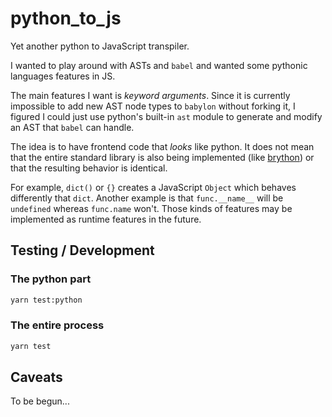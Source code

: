 # python_to_js

Yet another python to JavaScript transpiler.

I wanted to play around with ASTs and `babel` and wanted some pythonic languages features in JS.

The main features I want is _keyword arguments_.
Since it is currently impossible to add new AST node types to `babylon` without forking it, I figured I could just use python's built-in `ast` module to generate and modify an AST that `babel` can handle.

The idea is to have frontend code that _looks_ like python.
It does not mean that the entire standard library is also being implemented (like [brython](https://github.com/brython-dev/brython)) or that the resulting behavior is identical.

For example, `dict()` or `{}` creates a JavaScript `Object` which behaves differently that `dict`.
Another example is that `func.__name__` will be `undefined` whereas `func.name` won't.
Those kinds of features may be implemented as runtime features in the future.


## Testing / Development

### The python part

```bash
yarn test:python
```

### The entire process

```bash
yarn test
```

## Caveats

To be begun...
